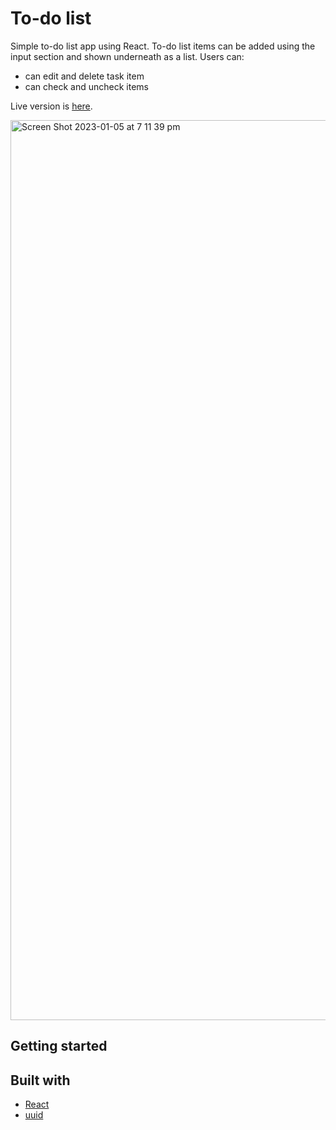 # To-do list
Simple to-do list app using React. To-do list items can be added using the input section and shown underneath as a list.
Users can:
* can edit and delete task item 
* can check and uncheck items


Live version is [here](https://a-phu.github.io/task-app/).

<img width="1440" alt="Screen Shot 2023-01-05 at 7 11 39 pm" src="https://user-images.githubusercontent.com/46221612/210735496-3b415fb6-ec8d-4c29-ae06-f7abc17c0d48.png">

## Getting started

## Built with
* [React](https://reactjs.org/)
* [uuid](https://www.npmjs.com/package/uuid)
